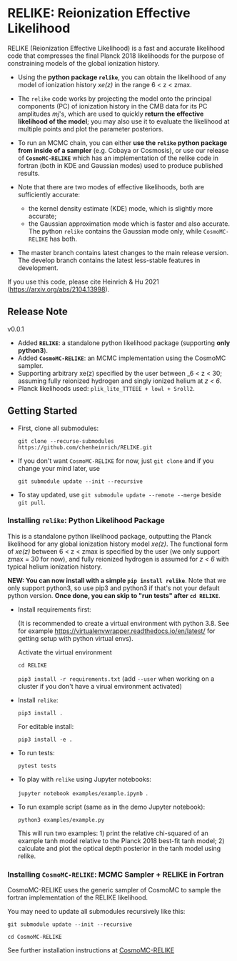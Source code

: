# RELIKE: Reionization Effective Likelihood

RELIKE (Reionization Effective Likelihood) is a fast and accurate likelihood code that compresses the final Planck 2018 likelihoods for the purpose of constraining models of the global ionization history.

- Using the **python package `relike`**, you can obtain the likelihood of any model of ionization history _xe(z)_ in the range 6 < z < zmax. 

- The `relike` code works by projecting the model onto the principal components (PC) of ionization history in the CMB data for its PC amplitudes _mj_'s, which are used to quickly **return the effective likelihood of the model**; you may also use it to evaluate the likelihood at multiple points and plot the parameter posteriors. 

- To run an MCMC chain, you can either **use the `relike` python package from inside of a sampler** (e.g. Cobaya or Cosmosis), or use our release of **`CosmoMC-RELIKE`** which has an implementation of the relike code in fortran (both in KDE and Gaussian modes) used to produce published results. 

- Note that there are two modes of effective likelihoods, both are sufficiently accurate: 
    - the kernel density estimate (KDE) mode, which is slightly more accurate;
    - the Gaussian approximation mode which is faster and also accurate. The python `relike` contains the Gaussian mode only, while `CosmoMC-RELIKE` has both. 

- The master branch contains latest changes to the main release version. The develop branch contains the latest less-stable features in development.

If you use this code, please cite Heinrich & Hu 2021 (https://arxiv.org/abs/2104.13998).

## Release Note

v0.0.1 
- Added **`RELIKE`**: a standalone python likelihood package (supporting **only python3**).
- Added **`CosmoMC-RELIKE`**: an MCMC implementation using the CosmoMC sampler. 
- Supporting arbitrary xe(z) specified by the user between _6 < z < 30; assuming fully reionized hydrogen and singly ionized helium at _z < 6_.
- Planck likelihoods used: `plik_lite_TTTEEE + lowl + Sroll2`.

## Getting Started

- First, clone all submodules:

  `git clone --recurse-submodules https://github.com/chenheinrich/RELIKE.git`

- If you don't want `CosmoMC-RELIKE` for now, just `git clone` and if you change your mind later, use

  `git submodule update --init --recursive`
  
- To stay updated, use `git submodule update --remote --merge` beside `git pull`.


### Installing `relike`: Python Likelihood Package

This is a standalone python likelihood package, outputting the Planck likelihood for any global ionization history model _xe(z)_. The functional form of _xe(z)_ between 6 < z < zmax is specified by the user (we only support zmax = 30 for now), and fully reionized hydrogen is assumed for _z < 6_ with typical helium ionization history. 

**NEW: You can now install with a simple `pip install relike`**. Note that we only support python3, so use pip3 and python3 if that's not your default python version. **Once done, you can skip to "run tests" after `cd RELIKE`**. 

- Install requirements first: 

  (It is recommended to create a virtual environment with python 3.8. See for example https://virtualenvwrapper.readthedocs.io/en/latest/ for getting setup with python virtual envs).

  Activate the virtual environment

  `cd RELIKE`

  `pip3 install -r requirements.txt` (add `--user` when working on a cluster if you don't have a virual environment activated)

- Install `relike`:

  `pip3 install .`

  For editable install: 
  
  `pip3 install -e .`

- To run tests: 

  `pytest tests`

- To play with `relike` using Jupyter notebooks:

  `jupyter notebook examples/example.ipynb `.

- To run example script (same as in the demo Jupyter notebook): 

  `python3 examples/example.py`

  This will run two examples: 1) print the relative chi-squared of an example tanh model relative to the Planck 2018 best-fit tanh model; 2) calculate and plot the optical depth posterior in the tanh model using relike.

### Installing `CosmoMC-RELIKE`: MCMC Sampler + RELIKE in Fortran 

CosmoMC-RELIKE uses the generic sampler of CosmoMC to sample the fortran implementation of the RELIKE likelihood. 

You may need to update all submodules recursively like this:

  `git submodule update --init --recursive` 
  
  `cd CosmoMC-RELIKE`
  
See further installation instructions at [CosmoMC-RELIKE](https://github.com/chenheinrich/CosmoMC-RELIKE)


  
  
